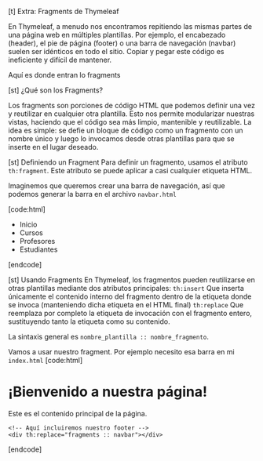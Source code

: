 
[t] Extra: Fragments de Thymeleaf

En Thymeleaf, a menudo nos encontramos repitiendo las mismas partes de una página web en múltiples plantillas. Por ejemplo, el encabezado (header), el pie de página (footer) o una barra de navegación (navbar) suelen ser idénticos en todo el sitio. Copiar y pegar este código es ineficiente y difícil de mantener.

Aquí es donde entran lo fragments

[st] ¿Qué son los Fragments?

Los fragments son porciones de código HTML que podemos definir una vez y reutilizar en cualquier otra plantilla. Esto nos permite modularizar nuestras vistas, haciendo que el código sea más limpio, mantenible y reutilizable.
La idea es simple: se defie un bloque de código como un fragmento con un nombre único y luego lo invocamos desde otras plantillas para que se inserte en el lugar deseado.

[st] Definiendo un Fragment
Para definir un fragmento, usamos el atributo `th:fragment`. Este atributo se puede aplicar a casi cualquier etiqueta HTML.

Imaginemos que queremos crear una barra de navegación, así que podemos generar la barra en el archivo `navbar.html`

[code:html]
<div th:fragment="navbar">
    <nav>
        <ul>
            <li><a th:href="@{/}">Inicio</a></li>
            <li><a th:href="@{/cursos}">Cursos</a></li>
            <li><a th:href="@{/profesores}">Profesores</a></li>
            <li><a th:href="@{/estudiantes}">Estudiantes</a></li>
        </ul>
    </nav>
</div>
[endcode]

[st] Usando Fragments
En Thymeleaf, los fragmentos pueden reutilizarse en otras plantillas mediante dos atributos principales: 
`th:insert`
Que inserta únicamente el contenido interno del fragmento dentro de la etiqueta donde se invoca (manteniendo dicha etiqueta en el HTML final)
`th:replace`
Que reemplaza por completo la etiqueta de invocación con el fragmento entero, sustituyendo tanto la etiqueta como su contenido.

La sintaxis general es `nombre_plantilla :: nombre_fragmento`.

Vamos a usar nuestro fragment. Por ejemplo necesito esa barra en mi `index.html`
[code:html]
<!DOCTYPE html>
<html lang="en" xmlns:th="http://www.thymeleaf.org">
<head>
    <meta charset="UTF-8">
    <title>Página Principal</title>
</head>
<body>
    <h1>¡Bienvenido a nuestra página!</h1>
    <p>Este es el contenido principal de la página.</p>

    <!-- Aquí incluiremos nuestro footer -->
    <div th:replace="fragments :: navbar"></div>

</body>
</html>
[endcode]
